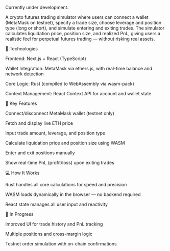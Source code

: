 Currently under development.

A crypto futures trading simulator where users can connect a wallet (MetaMask on testnet), specify a trade size, choose leverage and position type (long or short), and simulate entering and exiting trades. The simulator calculates liquidation price, position size, and realized PnL, giving users a realistic feel for perpetual futures trading — without risking real assets.

🔧 Technologies

Frontend: Next.js + React (TypeScript)

Wallet Integration: MetaMask via ethers.js, with real-time balance and network detection

Core Logic: Rust (compiled to WebAssembly via wasm-pack)

Context Management: React Context API for account and wallet state

🧠 Key Features

Connect/disconnect MetaMask wallet (testnet only)

Fetch and display live ETH price

Input trade amount, leverage, and position type

Calculate liquidation price and position size using WASM

Enter and exit positions manually

Show real-time PnL (profit/loss) upon exiting trades

💻 How It Works

Rust handles all core calculations for speed and precision

WASM loads dynamically in the browser — no backend required

React state manages all user input and reactivity

🚧 In Progress

Improved UI for trade history and PnL tracking

Multiple positions and cross-margin logic

Testnet order simulation with on-chain confirmations
